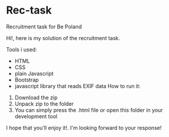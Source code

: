 # Rec-task
Recruitment task for Be Poland

Hi!, here is my solution of the recruitment task.

Tools i used:
- HTML
- CSS
- plain Javascript
- Bootstrap
- javascript library that reads EXIF data
How to run it:
1. Download the zip
2. Unpack zip to the folder
3. You can simply press the .html file or open this folder in your development tool

I hope that you'll enjoy it!.
I'm looking forward to your response!

